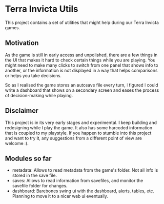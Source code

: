 # Terra Invicta Utils
This project contains a set of utilities that might help during our Terra Invicta games.

## Motivation
As the game is still in early access and unpolished, there are a few things in the UI that makes it hard
to check certain things while you are playing. You might need to make many clicks to switch from one panel that
shows info to another, or the information is not displayed in a way that helps comparisons or helps you take decisions.

So as I realised the game stores an autosave file every turn, I figured I could write a dashboard that shows
on a secondary screen and eases the process of decision-making while playing.

## Disclaimer
This project is in its very early stages and experimental. I keep building and redesigning while I play the game.
It also has some harcoded information that is coupled to my playstyle. 
If you happen to stumble into this project and want to try it, any suggestions from a different point of view are welcome :).

## Modules so far
* metadata: Allows to read metadata from the game's folder. Not all info is stored in the save file.
* saves: Allows to read information from savefiles, and monitor the savefile folder for changes.
* dashboard: Barebones swing ui with the dashboard, alerts, tables, etc. Planning to move it to a nicer web ui eventually.
